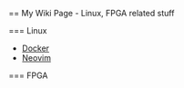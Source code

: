 == My Wiki Page - Linux, FPGA related stuff

=== Linux
  * [Docker](Docker) 
  * [Neovim](Neovim)

=== FPGA

